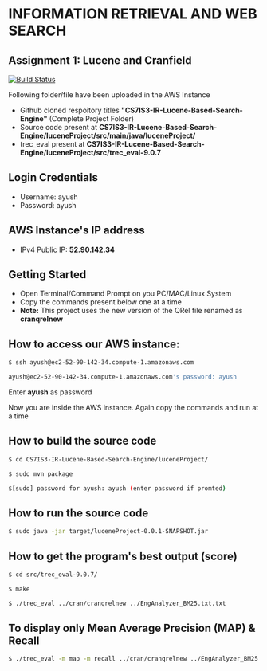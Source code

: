# INFORMATION RETRIEVAL AND WEB SEARCH
## Assignment 1: Lucene and Cranfield

[![Build Status](https://travis-ci.org/joemccann/dillinger.svg?branch=master)](https://github.com/ayushsinghania/CS7IS3-IR-Lucene-Based-Search-Engine)

Following folder/file have been uploaded in the AWS Instance 

  - Github cloned respoitory titles **"CS7IS3-IR-Lucene-Based-Search-Engine"** (Complete Project Folder)
  - Source code present at **CS7IS3-IR-Lucene-Based-Search-Engine/luceneProject/src/main/java/luceneProject/**
  - trec_eval present at **CS7IS3-IR-Lucene-Based-Search-Engine/luceneProject/src/trec_eval-9.0.7**
  
## Login Credentials

- Username: ayush
- Password: ayush

## AWS Instance's IP address
 - IPv4 Public IP: **52.90.142.34**
 
## Getting Started

- Open Terminal/Command Prompt on you PC/MAC/Linux System
- Copy the commands present below one at a time
- **Note:** This project uses the new version of the QRel file renamed as **cranqrelnew**

## How to access our AWS instance: 
  ```sh
$ ssh ayush@ec2-52-90-142-34.compute-1.amazonaws.com

ayush@ec2-52-90-142-34.compute-1.amazonaws.com's password: ayush
```
Enter **ayush** as password

Now you are inside the AWS instance. Again copy the commands and run at a time

## How to build the source code

 ```sh
$ cd CS7IS3-IR-Lucene-Based-Search-Engine/luceneProject/

$ sudo mvn package

$[sudo] password for ayush: ayush (enter password if promted)
```
## How to run the source code
 ```sh
$ sudo java -jar target/luceneProject-0.0.1-SNAPSHOT.jar
```
## How to get the program's best output (score)
```sh
$ cd src/trec_eval-9.0.7/

$ make

$ ./trec_eval ../cran/cranqrelnew ../EngAnalyzer_BM25.txt.txt
```

## To display only Mean Average Precision (MAP) & Recall
```sh
$ ./trec_eval -m map -m recall ../cran/cranqrelnew ../EngAnalyzer_BM25.txt
```

